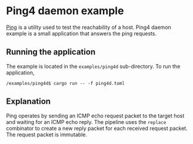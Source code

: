 # Ping4 daemon example

[Ping](http://manpages.ubuntu.com/manpages/bionic/man1/ping.1.html) is a utility used to test the reachability of a host. Ping4 daemon example is a small application that answers the ping requests.

## Running the application

The example is located in the `examples/ping4d` sub-directory. To run the application,

```
/examples/ping4d$ cargo run -- -f ping4d.toml
```

## Explanation

Ping operates by sending an ICMP echo request packet to the target host and waiting for an ICMP echo reply. The pipeline uses the `replace` combinator to create a new reply packet for each received request packet. The request packet is immutable.

